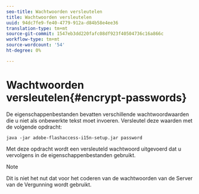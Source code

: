 ```yaml
---
seo-title: Wachtwoorden versleutelen
title: Wachtwoorden versleutelen
uuid: 94dc7fe9-fe40-4779-912a-d84b58e4ee36
translation-type: tm+mt
source-git-commit: 1547eb3dd220fafc08df923f40504736c16a866c
workflow-type: tm+mt
source-wordcount: '54'
ht-degree: 0%

---
```



# Wachtwoorden versleutelen{#encrypt-passwords}

De eigenschappenbestanden bevatten verschillende wachtwoordwaarden die u niet als onbewerkte tekst moet invoeren. Versleutel deze waarden met de volgende opdracht:

`java -jar adobe-flashaccess-i15n-setup.jar password`

Met deze opdracht wordt een versleuteld wachtwoord uitgevoerd dat u vervolgens in de eigenschappenbestanden gebruikt.

>[!NOTE]
>Dit is niet het nut dat voor het coderen van de wachtwoorden van de Server van de Vergunning wordt gebruikt.

